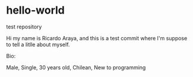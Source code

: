 # hello-world
test repository

Hi my name is Ricardo Araya, and this is a test commit where I'm suppose to tell a litlle about myself.

Bio:

Male,
Single,
30 years old,
Chilean,
New to programming
